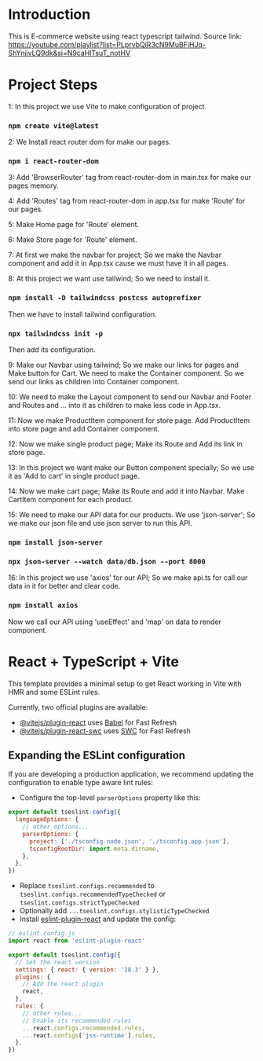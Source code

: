 # Introduction

This is E-commerce website using react typescript tailwind. Source link: https://youtube.com/playlist?list=PLprvbQiR3cN9MuBFjHJq-ShYnjjvLQ9dk&si=N9caHlTsuT_notHV

# Project Steps

1: In this project we use Vite to make configuration of project. 

### `npm create vite@latest`

2: We Install react router dom for make our pages.

### `npm i react-router-dom`

3: Add 'BrowserRouter' tag from react-router-dom in main.tsx for make our pages memory.

4: Add 'Routes' tag from react-router-dom in app.tsx for make 'Route' for our pages.

5: Make Home page for 'Route' element.

6: Make Store page for 'Route' element.

7: At first we make the navbar for project; So we make the Navbar component and add it in App.tsx cause we must have it in all pages.

8: At this project we want use tailwind; So we need to install it.

### `npm install -D tailwindcss postcss autoprefixer`

Then we have to install tailwind configuration.

### `npx tailwindcss init -p`

Then add its configuration.

9: Make our Navbar using tailwind; So we make our links for pages and Make button for Cart. We need to make the Container component.
So we send our links as children into Container component.

10: We need to make the Layout component to send our Navbar and Footer and Routes and ... into it as children to make less code in 
App.tsx.

11: Now we make ProductItem component for store page. Add ProductItem into store page and add Container component.

12: Now we make single product page; Make its Route and Add its link in store page.

13: In this project we want make our Button component specially; So we use it as 'Add to cart' in single product page.

14: Now we make cart page; Make its Route and add it into Navbar. Make CartItem component for each product.

15: We need to make our API data for our products. We use 'json-server'; So we make our json file and use json server to run this API.

### `npm install json-server `
### `npx json-server --watch data/db.json --port 8000`

16: In this project we use 'axios' for our API; So we make api.ts for call our data in it for better and clear code.

### `npm install axios `

Now we call our API using 'useEffect' and 'map' on data to render component.





# React + TypeScript + Vite

This template provides a minimal setup to get React working in Vite with HMR and some ESLint rules.

Currently, two official plugins are available:

- [@vitejs/plugin-react](https://github.com/vitejs/vite-plugin-react/blob/main/packages/plugin-react/README.md) uses [Babel](https://babeljs.io/) for Fast Refresh
- [@vitejs/plugin-react-swc](https://github.com/vitejs/vite-plugin-react-swc) uses [SWC](https://swc.rs/) for Fast Refresh

## Expanding the ESLint configuration

If you are developing a production application, we recommend updating the configuration to enable type aware lint rules:

- Configure the top-level `parserOptions` property like this:

```js
export default tseslint.config({
  languageOptions: {
    // other options...
    parserOptions: {
      project: ['./tsconfig.node.json', './tsconfig.app.json'],
      tsconfigRootDir: import.meta.dirname,
    },
  },
})
```

- Replace `tseslint.configs.recommended` to `tseslint.configs.recommendedTypeChecked` or `tseslint.configs.strictTypeChecked`
- Optionally add `...tseslint.configs.stylisticTypeChecked`
- Install [eslint-plugin-react](https://github.com/jsx-eslint/eslint-plugin-react) and update the config:

```js
// eslint.config.js
import react from 'eslint-plugin-react'

export default tseslint.config({
  // Set the react version
  settings: { react: { version: '18.3' } },
  plugins: {
    // Add the react plugin
    react,
  },
  rules: {
    // other rules...
    // Enable its recommended rules
    ...react.configs.recommended.rules,
    ...react.configs['jsx-runtime'].rules,
  },
})
```
